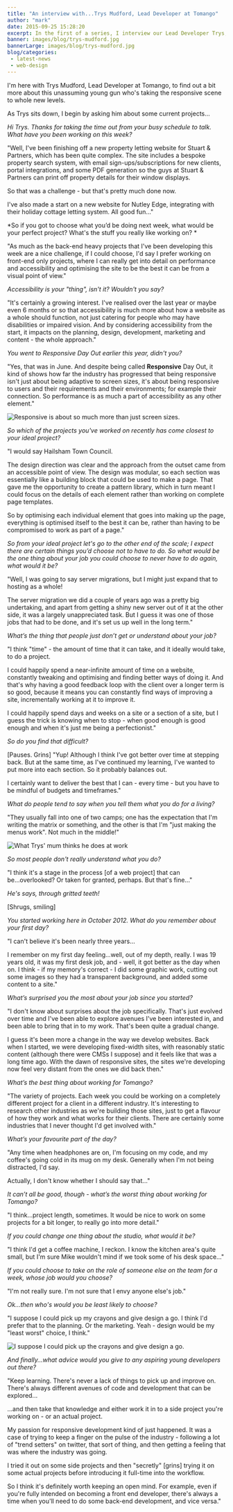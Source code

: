 ```yaml
---
title: "An interview with...Trys Mudford, Lead Developer at Tomango"
author: "mark"
date: 2015-09-25 15:28:20
excerpt: In the first of a series, I interview our Lead Developer Trys, and hear his views on responsive design, crayons, and why he likes letting his coffee go cold...
banner: images/blog/trys-mudford.jpg
bannerLarge: images/blog/trys-mudford.jpg
blog/categories: 
 - latest-news
 - web-design
---
```


I'm here with Trys Mudford, Lead Developer at Tomango, to find out a bit more about this unassuming young gun who's taking the responsive scene to whole new levels.

As Trys sits down, I begin by asking him about some current projects...

*Hi Trys. Thanks for taking the time out from your busy schedule to talk. What have you been working on this week?*

"Well, I've been finishing off a new property letting website for Stuart &amp; Partners, which has been quite complex. The site includes a bespoke property search system, with email sign-ups/subscriptions for new clients, portal integrations, and some PDF generation so the guys at Stuart &amp; Partners can print off property details for their window displays.

So that was a challenge - but that's pretty much done now.

I've also made a start on a new website for Nutley Edge, integrating with their holiday cottage letting system. All good fun..."

*So if you got to choose what you’d be doing next week, what would be your perfect project? What's the stuff you really like working on?
*

"As much as the back-end heavy projects that I've been developing this week are a nice challenge, if I could choose, I'd say I prefer working on front-end only projects, where I can really get into detail on performance and accessibility and optimising the site to be the best it can be from a visual point of view."

*Accessibility is your "thing", isn't it? Wouldn't you say?*

"It's certainly a growing interest. I've realised over the last year or maybe even 6 months or so that accessibility is much more about how a website as a whole should function, not just catering for people who may have disabilities or impaired vision. And by considering accessibility from the start, it impacts on the planning, design, development, marketing and content - the whole approach."

*You went to Responsive Day Out earlier this year, didn't you?*

"Yes, that was in June. And despite being called __Responsive__ Day Out, it kind of shows how far the industry has progressed that being responsive isn't just about being adaptive to screen sizes, it's about being responsive to users and their requirements and their environments; for example their connection. So performance is as much a part of accessibility as any other element."

![](images/blog/responsive-post.jpg "Responsive is about so much more than just screen sizes.")

*So which of the projects you've worked on recently has come closest to your ideal project?*

"I would say Hailsham Town Council.

The design direction was clear and the approach from the outset came from an accessible point of view. The design was modular, so each section was essentially like a building block that could be used to make a page. That gave me the opportunity to create a pattern library, which in turn meant I could focus on the details of each element rather than working on complete page templates.

So by optimising each individual element that goes into making up the page, everything is optimised itself to the best it can be, rather than having to be compromised to work as part of a page."

*So from your ideal project let's go to the other end of the scale; I expect there are certain things you’d choose not to have to do. So what would be the one thing about your job you could choose to never have to do again, what would it be?*

"Well, I was going to say server migrations, but I might just expand that to hosting as a whole!

The server migration we did a couple of years ago was a pretty big undertaking, and apart from getting a shiny new server out of it at the other side, it was a largely unappreciated task. But I guess it was one of those jobs that had to be done, and it's set us up well in the long term."

*What’s the thing that people just don’t get or understand about your job?*

"I think "time" - the amount of time that it can take, and it ideally would take, to do a project.

I could happily spend a near-infinite amount of time on a website, constantly tweaking and optimising and finding better ways of doing it. And that's why having a good feedback loop with the client over a longer term is so good, because it means you can constantly find ways of improving a site, incrementally working at it to improve it.

I could happily spend days and weeks on a site or a section of a site, but I guess the trick is knowing when to stop - when good enough is good enough and when it's just me being a perfectionist."

*So do you find that difficult?*

[Pauses. Grins] "Yup! Although I think I've got better over time at stepping back. But at the same time, as I've continued my learning, I've wanted to put more into each section. So it probably balances out.

I certainly want to deliver the best that I can - every time - but you have to be mindful of budgets and timeframes."

*What do people tend to say when you tell them what you do for a living?*

"They usually fall into one of two camps; one has the expectation that I'm writing the matrix or something, and the other is that I'm "just making the menus work". Not much in the middle!"

![](images/blog/the-matrix.jpg "What Trys' mum thinks he does at work")

*So most people don't really understand what you do?*

"I think it's a stage in the process [of a web project] that can be...overlooked? Or taken for granted, perhaps. But that's fine..."

*He's says, through gritted teeth!*

[Shrugs, smiling]

*You started working here in October 2012. What do you remember about your first day?*

"I can't believe it's been nearly three years...

I remember on my first day feeling...well, out of my depth, really. I was 19 years old, it was my first desk job, and - well, it got better as the day when on. I think - if my memory's correct - I did some graphic work, cutting out some images so they had a transparent background, and added some content to a site."

*What’s surprised you the most about your job since you started?*

"I don't know about surprises about the job specifically. That's just evolved over time and I've been able to explore avenues I've been interested in, and been able to bring that in to my work. That's been quite a gradual change.

I guess it's been more a change in the way we develop websites. Back when I started, we were developing fixed-width sites, with reasonably static content (although there were CMSs I suppose) and it feels like that was a long time ago. With the dawn of responsive sites, the sites we're developing now feel very distant from the ones we did back then."

*What’s the best thing about working for Tomango?*

"The variety of projects. Each week you could be working on a completely different project for a client in a different industry. It's interesting to research other industries as we're building those sites, just to get a flavour of how they work and what works for their clients. There are certainly some industries that I never thought I'd get involved with."

*What’s your favourite part of the day?*

"Any time when headphones are on, I'm focusing on my code, and my coffee's going cold in its mug on my desk. Generally when I'm not being distracted, I'd say.

Actually, I don't know whether I should say that..."

*It can’t all be good, though - what’s the worst thing about working for Tomango?*

"I think...project length, sometimes. It would be nice to work on some projects for a bit longer, to really go into more detail."

*If you could change one thing about the studio, what would it be?*

"I think I'd get a coffee machine, I reckon. I know the kitchen area's quite small, but I'm sure Mike wouldn't mind if we took some of his desk space..."

*If you could choose to take on the role of someone else on the team for a week, whose job would you choose?*

"I'm not really sure. I'm not sure that I envy anyone else's job."

*Ok...then who's would you be least likely to choose?*

"I suppose I could pick up my crayons and give design a go. I think I'd prefer that to the planning. Or the marketing. Yeah - design would be my "least worst" choice, I think."

![](images/blog/crayons.jpg "I suppose I could pick up the crayons and give design a go.")

*And finally…what advice would you give to any aspiring young developers out there?*

"Keep learning. There's never a lack of things to pick up and improve on. There's always different avenues of code and development that can be explored...

...and then take that knowledge and either work it in to a side project you're working on - or an actual project.

My passion for responsive development kind of just happened. It was a case of trying to keep a finger on the pulse of the industry - following a lot of "trend setters" on twitter, that sort of thing, and then getting a feeling that was where the industry was going.

I tried it out on some side projects and then "secretly" [grins] trying it on some actual projects before introducing it full-time into the workflow.

So I think it's definitely worth keeping an open mind. For example, even if you're fully intended on becoming a front end developer, there's always a time when you'll need to do some back-end development, and vice versa."

&nbsp;


